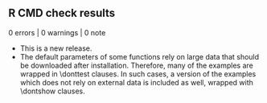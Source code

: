 ## R CMD check results

0 errors | 0 warnings | 0 note

* This is a new release.
* The default parameters of some functions rely on large data that should be downloaded after installation. Therefore, many of the examples are wrapped in \donttest clauses. In such cases, a version of the examples which does not rely on external data is included as well, wrapped with \dontshow clauses. 

